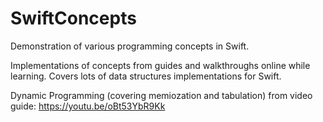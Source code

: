 # SwiftConcepts
Demonstration of various programming concepts in Swift.

Implementations of concepts from guides and walkthroughs online while learning.
Covers lots of data structures implementations for Swift.

Dynamic Programming (covering memiozation and tabulation) from video guide: https://youtu.be/oBt53YbR9Kk







